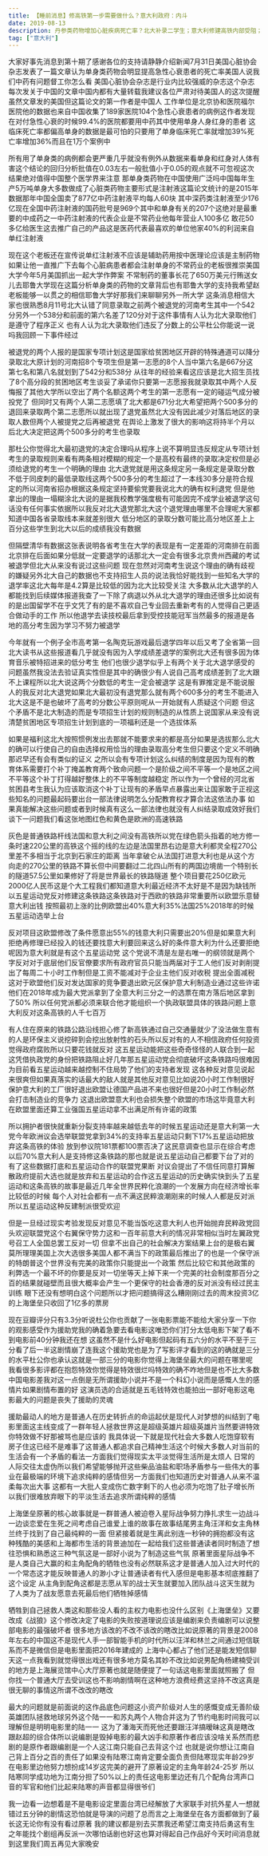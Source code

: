```yaml
---
title: 【睡前消息】修高铁第一步需要做什么？意大利政府：内斗
date: 2019-08-13
description: 丹参类药物增加心脏疾病死亡率？北大补录二学生；意大利修建高铁内部受阻；《上海堡垒》观后感。
tag: ["意大利"]
---
```


大家好事先消息到第十期了感谢各位的支持请静静介绍新闻7月31日美国心脏协会杂志发表了一篇文章认为单身类药物会明显提高急性心衰患者的死亡率美国人说我们中药有问题督工你怎么看
美国心脏协会杂志是行业内比较强威的杂志这个杂志每次发关于中国的文章中国内都有大量转载我建议各位严肃对待美国人的这次提醒虽然文章发的美国但这篇论文的第一作者是中国人
工作单位是北京协和医院福尔医院他的数据也来自中国收集了189家医院104个急性心衰患者的病例这作者发现在对付急性心衰的时候99.4%的医院都要用中药其中使用单身人身红身的患者
这临床死亡率都偏高单身的数据是最可怕的只要用了单身临床死亡率就增加39%死亡率增加36%而且在1万个案例中

所有用了单身类的病例都会更严重几乎就没有例外从数据来看单身和红身对人体有害这个结论的回归分析批值在0.03左右一般批值小于0.05的观点就不可忽视这次结果绝对值得中国整个医学界来注意
那单身类药物在中国使用广泛吗中国每年生产5万吨单身大多数做成了心脏类药物主要形式是注射液这篇论文统计的是2015年数据那年中国全国卖了877亿中药注射液平均每人60块
其中深药类注射液至少176亿现在全国中药注射液的国药批号是969个其中和单身有关的207个这绝对是最重要的中成药之一中药注射液的代表企业是不常药业他每年营业人100多亿
敢花50多亿给医生这去推广自己的产品这是医药代表最喜欢的单位他家40%的利润来自单红注射液

现在这个老板还在宣传说单红注射液不应该是辅助药用按中医理论应该是主制药物如果让他一直推广下去每个心脏病患者都会注射单身的不常药业的老板很推崇美国大学今年5月美国抓出一起大学作弊案
不常制药的董事长花了650万美元行贿送女儿去耶鲁大学现在这篇分析单身类的药物的文章背后也有耶鲁大学的支持我希望赵老板能够一以贯之的相信耶鲁大学好那我们来聊聊另外一所大学
这条消息相信大家也很熟悉8月11号北大认错了同意录取之前两个被退党的河南考生其中一个542分另外一个538分和前面的第六名差了120分对于这件事情有人认为北大录取他们是遵守了程序正义
也有人认为北大录取他们违反了分数上的公平杜公你能说一说吗我回顾一下事件经过

被退党的两个人报的是国家专项计划这是国家给贫困地区开辟的特殊通道可以降分录取北大原计划的河南招8个专项生但是第一志愿的8个人当中第六名是667分这第七名和第八名就划到了542分和538分
从往年的经验来看这应该是北大招生员找了8个高分段的贫困地区考生谈妥了承诺你只要第一志愿报我就录取其中两个人反悔报了其他大学所以空出了两个名额这两个考生的第一志愿有一定的碰运气成分被投党了
但同时又有两个人第二志愿填了北大都是671分北大希望把两个500多分的退回来录取两个第二志愿所以就出现了退党虽然北大没有因此减少对落后地区的录取人数但两个人被提党之后再被退党
在舆论上激发了很大的影响这将持半个月以后北大决定把这两个500多分的考生也录取

那杜公你觉得北大最初退党的决定合理吗从程序上说不算明显违反规定从专项计划考生的录取规则来看有两条相对模糊的规定一个是高校有最终的录取决定权但是必须给退党的考生一个明确的理由
北大退党就是用这条规定另一条规定是录取分数不低于同皮刺的最低录取线这两个500多分的考生超过了一本线30多分是符合规定的所以河南省招办根据这条规定坚持要偷党要我说北大的确有权利退党
但是他拿出的理由一塌糊涂北大说的是据我校教学强度极有可能因完不成学业被退学这句话没有任何事实依据所以我反对北大退党那北大这个退党理由哪里不合理呢大家都知道中国各省录取线本来就差别很大
低分地区的录取分数可能比高分地区差上上百分这些学生到北大以后的成绩我没有数据

但隔壁清华有数据这张表说明各省考生在大学的表现是有一定差距的河南排在前面北京排在后面如果分低就一定要退学的话那北大一定会有很多北京贵州西藏的考试被退学但北大从来没有说过这些问题
现在忽然对河南考生说这个理由的确有歧视的嫌疑另外北大自己的数据也不支持招生人员的说法我恰好能找到一些知名大学的退学率这北大每年是4.2算是比较低的因为北大比较受关注
大多数从北大退学的人都能找到后续媒体报道我查了一下除了病退以外从北大退学的理由还很多比如说有的是出国留学不在乎文凭了有的是不喜欢自己专业回去重新考有的人觉得自己更适合做动手的工作
所以他退学去读技校最后拿到受控技能冠军当然最多的报道是各地的高分考生因为学习不努力被退学

今年就有一个例子全市高考第一名陶克玩游戏最后退学四年以后又考了全省第一回北大读书从这些报道看几乎就没有因为入学成绩差退学的案例北大还有很多因为体育音乐被特招进来的低分考生
他们也很少退学似乎上有两个关于北大退学感受的问题虽然我没法去验证真实性但是其中的确很少有人说自己高考成绩差到了北大跟不上课程所以北大说这两个分数低的考生一定会被退学
这是有罪推定是不能说服人的我反对北大退党如果北大最初没有退党那么就有两个600多分的考生不能进入北大这是不是也破坏了高考的分数公平原则呢从一开始就有人质疑这个问题
但这个矛盾不是北大制造的而是专项招生计划的规则制造的从性质上说国家从来没有说清楚贫困地区专项招生计划到底的一项福利还是一个选拔体系

如果是福利这北大按照惯例发出去那就不能要求来的都是高分如果是选拔那么北大的确可以行使自己的自由选择权用恰当的理由录取高分考生但只要这个定义不明确那迟早还有会有类似的证义
之所以会有专项计划这么纠结的制度是因为现有的教育体系需要打个补丁掩盖教育两个致命问题一个是阶级之间不平等一个是地区之间不平等这个补丁打得越好整体上的不平等制度越稳定
所以作为一个曾经的河北省贫困县考生我认为应该取消这个补丁让现有的矛盾早点暴露出来让国家敢于正视这些知名的问题最起码要出台一部法律说明怎么分配教育权才算合法这依法办事
如果真能解决这些问题或者到时候真有这么一部法律也就没有人纠结录取成效好我们谈下一问题我们看这张地图红色和黄色是欧洲的高速铁路

灰色是普通铁路杆线法国和意大利之间没有高铁所以党在绿色箭头指着的地方修一条时速220公里的高铁这个摇的线的左边是法国里昂右边是意大利都灵全程270公里差不多相当于北京到石家庄的距离
当年拿破仑从法国打进意大利也是从这个方向走的270公里的铁路不算长但中间要翻过二北四山所有的两国边境凿一个特别长的隧道57.5公里如果修好了将是世界最长的铁路隧道
整个项目要花250亿欧元2000亿人民币这是个大工程我们都知道意大利最近经济不太好是不是因为缺钱所以五星运动党反对修建这条铁路这条铁路对于西欧的铁路非常重要所以欧盟乐意替意大利出钱
按照最初上涨的比例欧盟出40%意大利35%法国25%2018年的时候五星运动选举上台

反对项目这欧盟修改了条件愿意出55%的钱意大利只需要出20%但是如果意大利拒绝再修理已经投入的钱还要找意大利要回来这么好的条件意大利为什么还要拒绝呢因为意大利就是有这个五星运动党
这个党说不清是左是右唯一的纲领就是两个字反对对于底层他们反官僚要求所有政府官员只能当两届对于工人他们反对剥削提出了每周二十小时工作制但是工资不能减对于企业主他们反对收税
提出全面减税这对于欧盟他们反对发达国家的竞争要退出欧元区保护意大利制造业通过这些许诺他们在2018年成为最大党派拿到了全意大利三分之一的选票在南方落后地区拿到了50%
所以任何党派都必须来联合他才能组织一个执政联盟具体的铁路问题上意大利反对这条高铁的人千七百万

有人住在原来的铁路公路沿线担心修了新高铁通过自己交通量就少了没法做生意有的人是环保主义说挖碎到会挖出放射性的石头所以反对有的人不相信政府任何投资觉得政府腐败所以只要花钱就反对
这五星运动能把这些奇奇怪怪的人联合到一起这凭借执政党的身份把铁路阻止好几年那五星运动党会彻底破坏这条铁路吗很难因为目前看五星运动越来越控制不住局势了他们的支持者发现
这各种反对意见说起来很爽但如果真落实的话最大的敌人就是其他反对意见比如说20小时工作制很好保护意大利的工厂很好退出欧盟让德国产品进不来也很好但是20小时工作制必然会打击制造业的竞争力
这退出欧盟意大利也会损失整个欧盟的市场这毕竟意大利在欧盟里面还算工业强国五星运动拿不出满足所有许诺的政策

所以拥护者很快就重新分裂支持率越来越低去年的时候五星运动还是意大利第一大党今年欧洲议会选举联盟党拿到34%的支持率五星运动只剩下17%五星运动把放弃这条高铁的体验
放到参议院181票都100票否决了这民意调查也显示在综合考虑以后70%意大利人是支持修这条铁路的那也就是说五星运动自己都要下台了对的有了这些数据打底和五星运动合作的联盟党果断
对议会提出了不信任同意打算解散政府提前大选也就是放弃和五星运动的合作这五星运动的历史确实快到头了五星运动和这条高铁的故事是最近几年全世界民粹化浪潮的一个发展方向在经济增长率比较低的时候
每个人对社会都有一点不满这民粹浪潮刚来的时候人人都是反对派所以五星运动这种反建制派很受欢迎

但是一旦经过现实考验发现反对意见不能当饭吃这意大利人也开始抛弃民粹政党回头欢迎联盟党这个右翼保守势力这和一百年前意大利的情况非常相似当时左翼政党号召工人全国总罢工反对一切
但拿不出自己的社会解决方案结果上台的是极右翼莫所理理美国上次大选很多美国人都不满当下的政策最后推出了的也是一个保守派的特朗普这个世界没有完美的政策你只能提出一个政策
然后比较它和其他政策的利弊选一个最不坏的你要是反对一切坐等天上掉下来一个完美的社会制度那百分之百的结果就碰壁而且很大概率会产生一个更保守的社会香港的反对派没有经过民主训练
眼下还没有想明白这个问题所以才把问题搞得这么糟刚刚过去的周末投资3亿的上海堡垒只收回了1亿多的票房

现在豆瓣评分只有3.3分听说杜公你也贡献了一张电影票能不能给大家分享一下你的观影感受作为援助党我的确着急要去看电影这唯恐你们打分太低电影下架了看不到电影前40分钟我还在想
这虽然不是什么好电影但起码有五六分的水平不至于三分看了后一半这剧情崩了连我这个援助党也是为了写影评才看到的这的确就是三分的水平杜公你也承认这就是一部三分的电影你觉得上海堡垒最大的问题在哪里呢
我看很多影评都在抱怨特效你觉得是特效很烂吗特效的确不咋地但是也不比大多数中国电影差我对这一点倒是无所谓援助小说并不是一个科幻小说而是感慨人生的感情片如果剧情布置的好
这演员选的合适就是五毛钱特效也能拍出一部好电影这电影最大的问题是丧失了援助的灵魂

援助最动人的地方是普通人在历史转折点的命运起伏是现代人对梦想的纠结到了电影里面这主线变成了一群年轻人拯救世界这是超级英雄片超级英雄片当然要讲特效你特效做不好那被骂也是应该的
我具体说一下就是现代社会大多数人吃饱穿软有房子住这已经不是难事了这普通人都追求自己精神生活这个时候大多数人对当前的生活会有一个矛盾的看法一方面我们觉得现实太平淡觉得生活所是太烦人
日常的人际交往太虚伪所以我们希望能够抛开这些柴品油盐和职场矛盾参与一些伟大的事业在最极端的环境下追求纯粹的感情但另一方面我们也知道历史对普通人从来不温柔每次出大事
这都有一大批人变成伤亡数字剩下的人也必须为吃饱了肚子增长所以我们很难放弃眼下的平淡生活去追求所谓纯粹的感情

上海堡垒原著的核心故事就是一群普通人被迫卷入星际战争努力挣扎求生一边战斗一边谈恋爱在生死之间考虑自己谁爱上谁的故事在故事结尾男主角汪洋和女主角林兰终于找到了自己最纯粹的一面
但紧接着就是生离此别连一秒钟的拥抱都没有这种残酷的美感和上海都市生活的背景迪加在一起给我们这些普通读者同时制造了想往恐惧和熟悉这三种气氛这是一部好小说为了制造这些气氛
原著里面星际战争不是人类自己大赢的和主角配角的牺牲也没有必然联系这才是普通人加入过大时代的一个常态这才能反映普通人的渺小才让普通读者有代入感但是电影基本彻底推翻了这个设定
从主角到配角这都是志愿从军的战士天生就要加入团队战斗这天生就为了人类为了战友愿意去死最后他们牺牲掉感情

牺牲到自己拯救人类这和那些没人看的主权力电影也没什么区别《上海堡垒》又要改成《战狼》这个修改决定了电影的失败按道理说应该是编剧来负责编剧可以说整部电影的最强破坏者
很多地方该改的不改不该改的瞎改比如说原著的背景是2008年左右的中国这不是现代人手一部智能手机的时代所以汪洋和林兰之间通过短信联系而不是微信但是电影里面把2016年建成的
上海中心都占了他们还是能发短信聊天这一点我看到就觉得很出戏还有很多地方莫名其妙不改比如说男配角杨建楠受训的地方是上海展览馆中心大厅原著也就是随便提了一句话这电影里面就照搬了
但你找一个普通大厅去受训这也不影响剧情啊在这种地方浪费经费这坚持不改这真是很无聊的事情这所谓不改改的瞎改

最大的问题就是前面说的这作品底色问题这小资产阶级对人生的感慨变成无善阶级英雄团队拯救地球另外这个陆一一和苏丸两个人物合并这为了节约电影时间我可以理解但是明明电影里的陆一一
这为了潘海天而死他还要跟汪洋搞暧昧这真是瞎改跟赵超的综合体所以说编剧是毁掉电影的最大凶手和原著作者应该没啥关系然而悲剧的是原作者跟编剧是一个人这江南只能自己去背这个过
也就是说你想让江南自己背上百分之百的责任了如果没有陆寒江南肯定要全面负责但陆寒现实年龄29岁在电影里边他努力想扮成14岁这完美的避开了原著设定的主角年龄24-25岁
所以陆寒同学成功地为江南分担了50%以上的责任这电影里边还有几个配角台湾声口音的军官和他们比起来陆寒的声音都显得很爷们

我一边看一边想着是不是电影设定里面台湾已经解放了大家联手对抗外星人一想就错过五分钟的剧情这恐怕就是导演的问题了总而言之上海堡垒在各方面都做到了最长这无论你有没有看过原著
我的建议都是别去买票我还希望江南支持后勇这有生之年能找个剧组再反派一次哪怕话剧也好这也算对得起自己作品好今天时间消息就到这里我们周五再见大家晚安